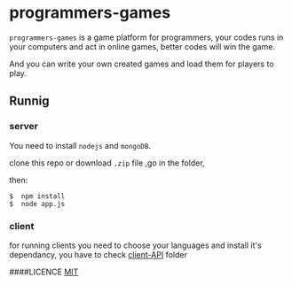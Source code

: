 # programmers-games
`programmers-games` is a game platform for programmers, your codes runs in your computers and act in online games, better codes will win the game.

And you can write your own created games and load them for players to play.

## Runnig
### server
You need to install `nodejs` and `mongoDB`.

clone this repo or download `.zip` file ,go in the folder,

then:
```
$  npm install
$  node app.js
```

### client
for running clients you need to choose your languages and install it's dependancy, you have to check [client-API](https://github.com/f-club/programmers-games/tree/master/client-API) folder


####LICENCE
[MIT](https://github.com/f-club/programmers-games/blob/master/LICENSE)
